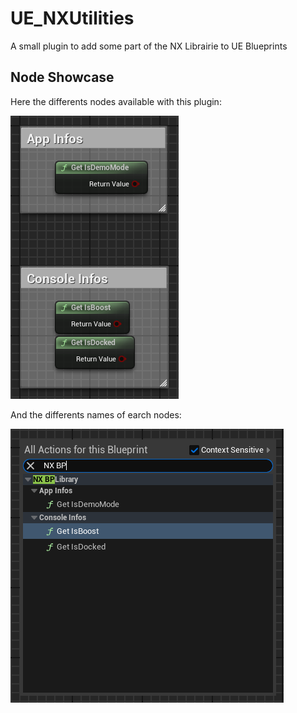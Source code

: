 # UE_NXUtilities
A small plugin to add some part of the NX Librairie to UE Blueprints

## Node Showcase
Here the differents nodes available with this plugin:

![Node Example](Documentation/Nodes.PNG)



And the differents names of earch nodes: 

![Node Names](Documentation/Names.PNG)
